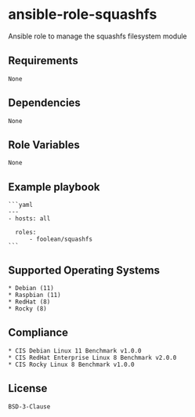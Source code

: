 # ansible-role-squashfs

Ansible role to manage the squashfs filesystem module


## Requirements

    None


## Dependencies

    None


## Role Variables

    None


## Example playbook

    ```yaml
    ---
    - hosts: all

      roles:
          - foolean/squashfs
    ```


## Supported Operating Systems

    * Debian (11)
    * Raspbian (11)
    * RedHat (8)
    * Rocky (8)


## Compliance

    * CIS Debian Linux 11 Benchmark v1.0.0
    * CIS RedHat Enterprise Linux 8 Benchmark v2.0.0
    * CIS Rocky Linux 8 Benchmark v1.0.0


## License

    BSD-3-Clause
